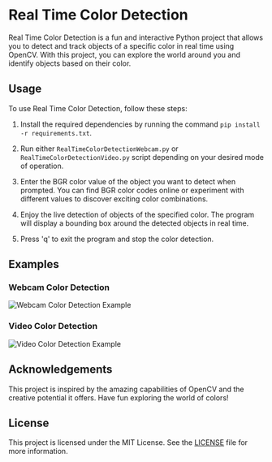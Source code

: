 # Real Time Color Detection

Real Time Color Detection is a fun and interactive Python project that allows you to detect and track objects of a specific color in real time using OpenCV. With this project, you can explore the world around you and identify objects based on their color.

## Usage

To use Real Time Color Detection, follow these steps:

1. Install the required dependencies by running the command `pip install -r requirements.txt`.

2. Run either `RealTimeColorDetectionWebcam.py` or `RealTimeColorDetectionVideo.py` script depending on your desired mode of operation.

3. Enter the BGR color value of the object you want to detect when prompted. You can find BGR color codes online or experiment with different values to discover exciting color combinations.

4. Enjoy the live detection of objects of the specified color. The program will display a bounding box around the detected objects in real time.

5. Press 'q' to exit the program and stop the color detection.

## Examples

### Webcam Color Detection

![Webcam Color Detection Example](data\input.gif)

### Video Color Detection

![Video Color Detection Example](data\output.gif)

## Acknowledgements

This project is inspired by the amazing capabilities of OpenCV and the creative potential it offers. Have fun exploring the world of colors!

## License

This project is licensed under the MIT License. See the [LICENSE](LICENSE) file for more information.
